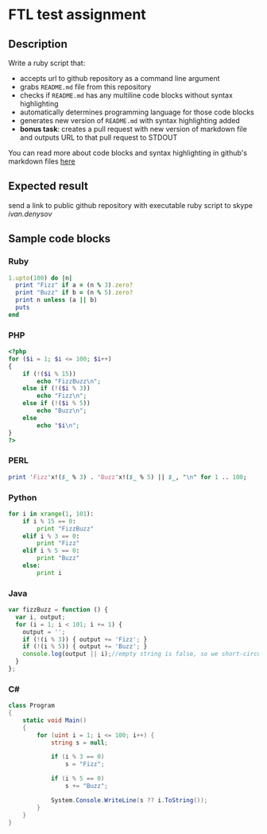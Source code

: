 # FTL test assignment

## Description
Write a ruby script that:
* accepts url to github repository as a command line argument
* grabs `README.md` file from this repository
* checks if `README.md` has any multiline code blocks without syntax highlighting
* automatically determines programming language for those code blocks
* generates new version of `README.md` with syntax highlighting added
* **bonus task**: creates a pull request with new version of markdown file and outputs URL to that pull request to STDOUT

You can read more about code blocks and syntax highlighting in github's markdown files [here](https://help.github.com/articles/creating-and-highlighting-code-blocks/)

## Expected result
send a link to public github repository with executable ruby script to skype *ivan.denysov*

## Sample code blocks

### Ruby
```ruby
1.upto(100) do |n|
  print "Fizz" if a = (n % 3).zero?
  print "Buzz" if b = (n % 5).zero?
  print n unless (a || b)
  puts
end
```

### PHP
```php
<?php
for ($i = 1; $i <= 100; $i++)
{
    if (!($i % 15))
        echo "FizzBuzz\n";
    else if (!($i % 3))
        echo "Fizz\n";
    else if (!($i % 5))
        echo "Buzz\n";
    else
        echo "$i\n";
}
?>
```

### PERL
```perl
print 'Fizz'x!($_ % 3) . 'Buzz'x!($_ % 5) || $_, "\n" for 1 .. 100;
```

### Python
```python
for i in xrange(1, 101):
    if i % 15 == 0:
        print "FizzBuzz"
    elif i % 3 == 0:
        print "Fizz"
    elif i % 5 == 0:
        print "Buzz"
    else:
        print i
```
### Java
```javascript
var fizzBuzz = function () {
  var i, output;
  for (i = 1; i < 101; i += 1) {
    output = '';
    if (!(i % 3)) { output += 'Fizz'; }
    if (!(i % 5)) { output += 'Buzz'; }
    console.log(output || i);//empty string is false, so we short-circuit
  }
};
```

### C#
```c#
class Program
{
    static void Main()
    {
        for (uint i = 1; i <= 100; i++) {
            string s = null;

            if (i % 3 == 0)
                s = "Fizz";

            if (i % 5 == 0)
                s += "Buzz";

            System.Console.WriteLine(s ?? i.ToString());
        }
    }
}
```
